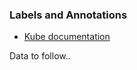 ### Labels and Annotations

* [Kube documentation](https://kubernetes.io/docs/concepts/overview/working-with-objects/labels/#label-selectors)

Data to follow..
